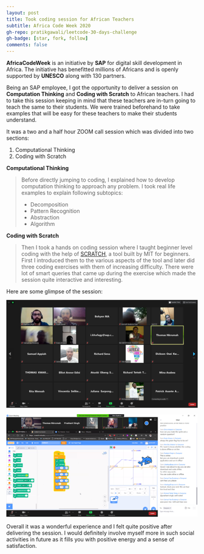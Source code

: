 ```yaml
---
layout: post
title: Took coding session for African Teachers
subtitle: Africa Code Week 2020
gh-repo: pratikgawali/leetcode-30-days-challenge
gh-badge: [star, fork, follow]
comments: false
---
```

**AfricaCodeWeek** is an initiative by **SAP** for digital skill development in Africa. The initiative has benefitted millions of Africans and is openly supported by **UNESCO** along with 130 partners.

Being an SAP employee, I got the opportunity to deliver a session on **Computation Thinking** and **Coding with Scratch** to African teachers. I had to take this session keeping in mind that these teachers are in-turn going to teach the same to their students. We were trained beforehand to take examples that will be easy for these teachers to make their students understand. 

It was a two and a half hour ZOOM call session which was divided into two sections:
1. Computational Thinking
2. Coding with Scratch

**Computational Thinking**
>Before directly jumping to coding, I explained how to develop computation thinking to approach any problem. I took real life examples to explain following subtopics:
>- Decomposition
>- Pattern Recognition
>- Abstraction
>- Algorithm

**Coding with Scratch**
>Then I took a hands on coding session where I taught beginner level coding with the help of [SCRATCH](https://scratch.mit.edu), a tool built by MIT for beginners. First I introduced them to the various aspects of the tool and later did three coding exercises with them of increasing difficulty. There were lot of smart queries that came up during the exercise which made the session quite interactive and interesting.


Here are some glimpse of the session:

![ACW1](https://github.com/pratikgawali/pratikgawali.github.io/blob/master/img/ACW1.PNG)

![ACW2](https://github.com/pratikgawali/pratikgawali.github.io/blob/master/img/ACW2.PNG)

Overall it was a wonderful experience and I felt quite positive after delivering the session. I would definitely involve myself more in such social activities in future as it fills you with positive energy and a sense of satisfaction. 
